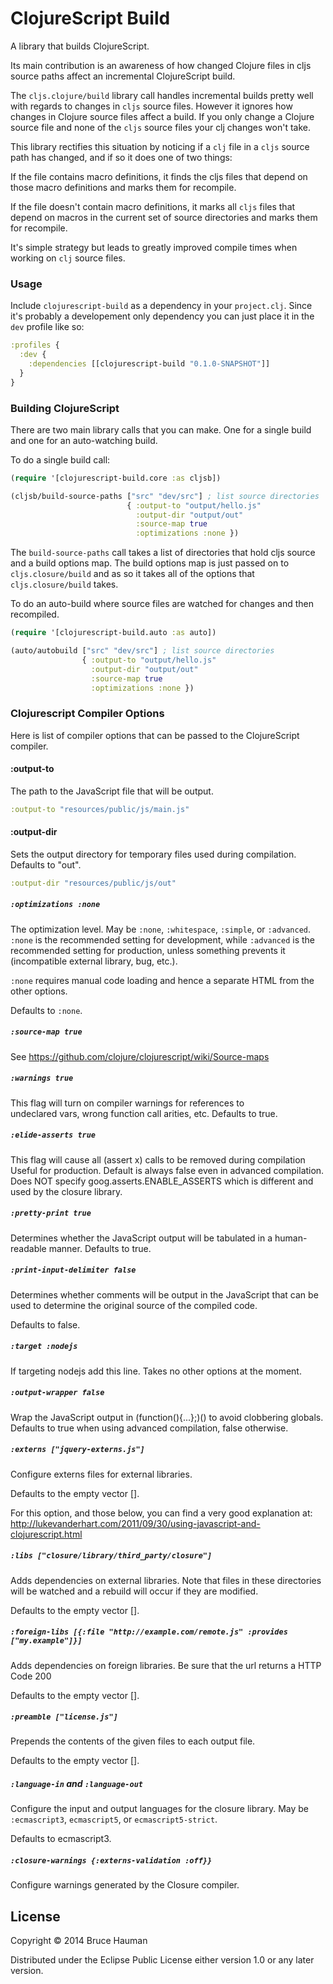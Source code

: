 # ClojureScript Build

A library that builds ClojureScript.

Its main contribution is an awareness of how changed Clojure files in
cljs source paths affect an incremental ClojureScript build.

The `cljs.clojure/build` library call handles incremental builds
pretty well with regards to changes in `cljs` source files. However it
ignores how changes in Clojure source files affect a build. If you
only change a Clojure source file and none of the `cljs` source files
your clj changes won't take.

This library rectifies this situation by noticing if a `clj` file in a
`cljs` source path has changed, and if so it does one of two things:

If the file contains macro definitions, it finds the cljs files that
depend on those macro definitions and marks them for recompile.

If the file doesn't contain macro definitions, it marks all `cljs`
files that depend on macros in the current set of source directories
and marks them for recompile.

It's simple strategy but leads to greatly improved compile times when
working on `clj` source files.

### Usage

Include `clojurescript-build` as a dependency in your `project.clj`.
Since it's probably a developement only dependency you can just place
it in the `dev` profile like so:

```clojure
:profiles {
  :dev {
    :dependencies [[clojurescript-build "0.1.0-SNAPSHOT"]]
  }
}
```

### Building ClojureScript

There are two main library calls that you can make. One for a single
build and one for an auto-watching build.

To do a single build call:

```clojure
(require '[clojurescript-build.core :as cljsb])

(cljsb/build-source-paths ["src" "dev/src"] ; list source directories
                          { :output-to "output/hello.js"
                            :output-dir "output/out"
                            :source-map true
                            :optimizations :none })
```

The `build-source-paths` call takes a list of directories that hold
cljs source and a build options map. The build options map is just
passed on to `cljs.closure/build` and as so it takes all of the
options that `cljs.closure/build` takes.

To do an auto-build where source files are watched for changes and then
recompiled.

```clojure
(require '[clojurescript-build.auto :as auto])

(auto/autobuild ["src" "dev/src"] ; list source directories
                { :output-to "output/hello.js"
                  :output-dir "output/out"
                  :source-map true
                  :optimizations :none })
```

### Clojurescript Compiler Options

Here is list of compiler options that can be passed to the
ClojureScript compiler.

#### :output-to 

The path to the JavaScript file that will be output.

```clojure
:output-to "resources/public/js/main.js"
```

#### :output-dir

Sets the output directory for temporary files used during
compilation. Defaults to "out".

```clojure
:output-dir "resources/public/js/out"
```

##### `:optimizations :none`

The optimization level. May be `:none`, `:whitespace`, `:simple`, or
`:advanced`. `:none` is the recommended setting for development, while
`:advanced` is the recommended setting for production, unless something
prevents it (incompatible external library, bug, etc.).

`:none` requires manual code loading and hence a separate HTML from
the other options.

Defaults to `:none`.

##### `:source-map true`

See https://github.com/clojure/clojurescript/wiki/Source-maps

##### `:warnings true`

This flag will turn on compiler warnings for references to  
undeclared vars, wrong function call arities, etc. Defaults to true.

##### `:elide-asserts true`

This flag will cause all (assert x) calls to be removed during compilation
Useful for production. Default is always false even in advanced compilation.
Does NOT specify goog.asserts.ENABLE_ASSERTS which is different and used by
the closure library.

##### `:pretty-print true`

Determines whether the JavaScript output will be tabulated in
a human-readable manner.  Defaults to true.

##### `:print-input-delimiter false`

Determines whether comments will be output in the JavaScript that
can be used to determine the original source of the compiled code.

Defaults to false.

##### `:target :nodejs`

If targeting nodejs add this line. Takes no other options at the moment.

##### `:output-wrapper false`

Wrap the JavaScript output in (function(){...};)() to avoid clobbering globals.
Defaults to true when using advanced compilation, false otherwise.

##### `:externs ["jquery-externs.js"]`

Configure externs files for external libraries.

Defaults to the empty vector [].

For this option, and those below, you can find a very good explanation at:
   http://lukevanderhart.com/2011/09/30/using-javascript-and-clojurescript.html

##### `:libs ["closure/library/third_party/closure"]`

Adds dependencies on external libraries.  Note that files in these directories will be
watched and a rebuild will occur if they are modified.

Defaults to the empty vector [].

##### `:foreign-libs [{:file "http://example.com/remote.js" :provides  ["my.example"]}]`

Adds dependencies on foreign libraries. Be sure that the url returns a HTTP Code 200

Defaults to the empty vector [].

##### `:preamble ["license.js"]`

Prepends the contents of the given files to each output file.

Defaults to the empty vector [].
          
##### `:language-in` and `:language-out`

Configure the input and output languages for the closure library.
May be `:ecmascript3`, `ecmascript5`, or `ecmascript5-strict`.

Defaults to ecmascript3.

##### `:closure-warnings {:externs-validation :off}}`

Configure warnings generated by the Closure compiler.

## License

Copyright © 2014 Bruce Hauman

Distributed under the Eclipse Public License either version 1.0 or any
later version.
